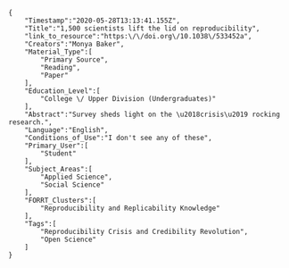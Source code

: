 
    {
        "Timestamp":"2020-05-28T13:13:41.155Z",
        "Title":"1,500 scientists lift the lid on reproducibility",
        "link_to_resource":"https:\/\/doi.org\/10.1038\/533452a",
        "Creators":"Monya Baker",
        "Material_Type":[
            "Primary Source",
            "Reading",
            "Paper"
        ],
        "Education_Level":[
            "College \/ Upper Division (Undergraduates)"
        ],
        "Abstract":"Survey sheds light on the \u2018crisis\u2019 rocking research.",
        "Language":"English",
        "Conditions_of_Use":"I don't see any of these",
        "Primary_User":[
            "Student"
        ],
        "Subject_Areas":[
            "Applied Science",
            "Social Science"
        ],
        "FORRT_Clusters":[
            "Reproducibility and Replicability Knowledge"
        ],
        "Tags":[
            "Reproducibility Crisis and Credibility Revolution",
            "Open Science"
        ]
    }

